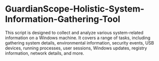 # GuardianScope-Holistic-System-Information-Gathering-Tool
This script is designed to collect and analyze various system-related information on a Windows machine. It covers a range of tasks, including gathering system details, environmental information, security events, USB devices, running processes, user sessions, Windows updates, registry information, network details, and more.
